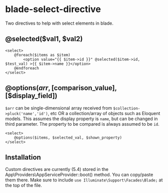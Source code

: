 # blade-select-directive

Two directives to help with select elements in blade.

## @selected($val1, $val2)

```
<select>
    @foreach($items as $item)
        <option value="{{ $item->id }}" @selected($item->id, $test_val) >{{ $item->name }}</option>
    @endforeach
</select>
```

## @options($arr, [$comparison_value], [$display_field])

`$arr` can be single-dimensional array received from `$collection->pluck('name','id')`, etc OR
a collection/array of objects such as Eloquent models. This assumes the display property is
`name`, but can be changed in third parameter. The property to be compared is always assumed
to be `id`.

```
<select>
    @options($items, $selected_val, $shown_property)
</select>
```

## Installation
Custom directives are currently (5.4) stored in the App\Providers\AppServiceProvider::boot() method.
You can copy/paste them there. Make sure to include `use Illuminate\Support\Facades\Blade;` at
the top of the file.
